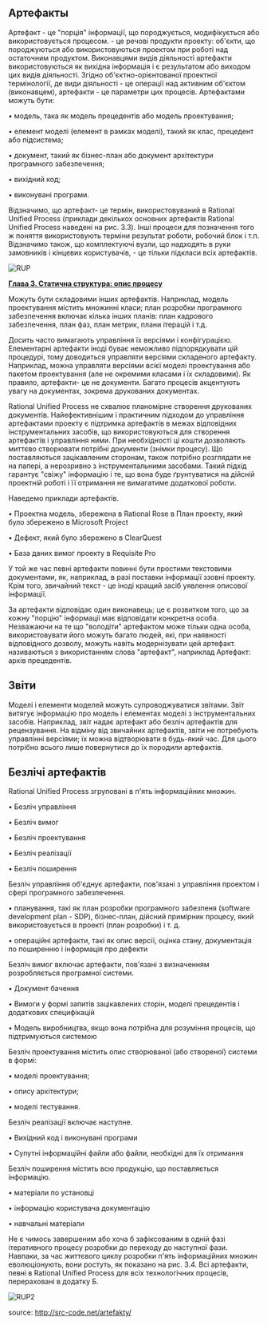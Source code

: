 ## Артефакты
Артефакт - це "порція" інформації, що породжується, модифікується або використовується процесом. - це речові продукти проекту: об'єкти, 
що породжуються або використовуються проектом при роботі над остаточним продуктом. Виконавцями видів діяльності артефакти використовуються 
як вихідна інформація і є результатом або виходом цих видів діяльності. Згідно об'єктно-орієнтованої проектної термінології, де види 
діяльності - це операції над активним об'єктом (виконавцем), артефакти - це параметри цих процесів. Артефактами можуть бути:

• модель, така як модель прецедентів або модель проектування;

• елемент моделі (елемент в рамках моделі), такий як клас, прецедент або підсистема;

• документ, такий як бізнес-план або документ архітектури програмного забезпечення;

• вихідний код;

• виконувані програми.

Відзначимо, що артефакт- це термін, використовуваний в Rational Unified Process (приклади декількох основних артефактів Rational 
Unified Process наведені на рис. 3.3). Інші процеси для позначення того ж поняття використовують терміни результат роботи, робочий 
блок і т.п. Відзначимо також, що комплектуючі вузли, що надходять в руки замовників і кінцевих користувачів, - це тільки підкласи 
всіх артефактів.

![RUP](http://src-code.net/img/RUP_UML_image012.jpg)

[**Глава 3. Статична структура: опис процесу**](http://src-code.net/artefakty/)

Можуть бути складовими інших артефактів. Наприклад, модель проектування містить множинні класи; план розробки програмного забезпечення 
включає кілька інших планів: план кадрового забезпечення, план фаз, план метрик, плани ітерацій і т.д.

Досить часто вимагають управління їх версіями і конфігурацією. Елементарні артефакти іноді буває неможливо підпорядкувати цій процедурі,
тому доводиться управляти версіями складеного артефакту. Наприклад, можна управляти версіями всієї моделі проектування або пакетом 
проектування (але не окремими класами і їх складовими). Як правило, артефакти- це не документи. Багато процесів акцентують увагу 
на документах, зокрема друкованих документах. 

Rational Unified Process не схвалює планомірне створення друкованих документів. Найефективнішим і практичним підходом до управління 
артефактами проекту є підтримка артефактів в межах відповідних інструментальних засобів, що використовуються для створення артефактів 
і управління ними. При необхідності ці кошти дозволяють миттєво створювати потрібні документи (знімки процесу). Що поставляються 
зацікавленим сторонам, також потрібно розглядати не на папері, а нерозривно з інструментальними засобами. Такий підхід гарантує 
"свіжу" інформацію і те, що вона буде ґрунтуватися на дійсній проектній роботі і її отримання не вимагатиме додаткової роботи.

Наведемо приклади артефактів.

• Проектна модель, збережена в Rational Rose в План проекту, який було збережено в Microsoft Project

• Дефект, який було збережено в ClearQuest

• База даних вимог проекту в Requisite Pro

У той же час певні артефакти повинні бути простими текстовими документами, як, наприклад, в разі поставки інформації ззовні проекту. 
Крім того, звичайний текст - це іноді кращий засіб уявлення описової інформації.

За артефакти відповідає один виконавець; це є розвитком того, що за кожну "порцію" інформаціі має відповідати конкретна особа. 
Незважаючи на те що "володіти" артефактом може тільки одна особа, використовувати його можуть багато людей, які, при наявності 
відповідного дозволу, можуть навіть модернізувати цей артефакт.
називаються з використанням слова "артефакт", наприклад Артефакт: архів прецедентів.

## Звіти

Моделі і елементи моделей можуть супроводжуватися звітами. Звіт витягує інформацію про модель і елементах моделі з інструментальних 
засобів. Наприклад, звіт надає артефакт або безліч артефактів для рецензування. На відміну від звичайних артефактів, звіти 
не потребують управлінні версіями; їх можна відтворювати в будь-який час. Для цього потрібно всього лише повернутися 
до їх породили артефактів.

## Безлічі артефактів

Rational Unified Process згруповані в п'ять інформаційних множин.

• Безліч управління

• Безліч вимог

• Безліч проектування

• Безліч реалізації

• Безліч поширення

Безліч управління об'єднує артефакти, пов'язані з управління проектом і сфері програмного забезпечення.

• планування, такі як план розробки програмного забезпеня (software development plan - SDP), бізнес-план, дійсний примірник процесу, 
який використовується в проекті (план розробки) і т. д.

• операційні артефакти, такі як опис версії, оцінка стану, документація по поширенню і інформація про дефекти

Безліч вимог включає артефакти, пов'язані з визначенням розробляється програмної системи.

• Документ бачення

• Вимоги у формі запитів зацікавлених сторін, моделі прецедентів і додаткових специфікацій

• Модель виробництва, якщо вона потрібна для розуміння процесів, що підтримуються системою

Безліч проектування містить опис створюваної (або створеної) системи в формі:

• моделі проектування;

• опису архітектури;

• моделі тестування.

Безліч реалізації включає наступне.

• Вихідний код і виконувані програми

• Супутні інформаційні файли або файли, необхідні для їх отримання

Безліч поширення містить всю продукцію, що поставляється інформацію.

• матеріали по установці

• інформацію користувача документацію

• навчальні матеріали

Не є чимось завершеним або хоча б зафіксованим в одній фазі ітеративного процесу розробки до переходу до наступної фази. 
Навпаки, за час життєвого циклу розробки п'ять інформаційних множин еволюціонують, вони ростуть, як показано на рис. 3.4.
Всі артефакти, певні в Rational Unified Process для всіх технологічних процесів, перераховані в додатку Б.

![RUP2](http://src-code.net/img/RUP_UML_image014.jpg)

source: http://src-code.net/artefakty/
